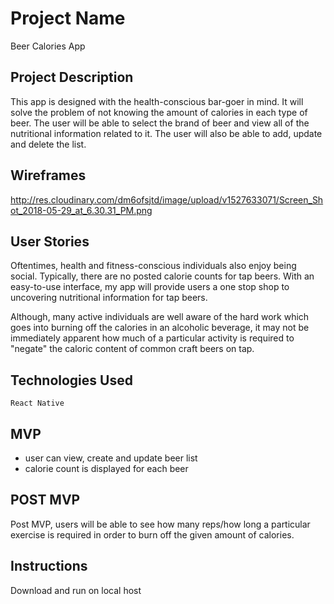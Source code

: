 # Project Name 

Beer Calories App

## Project Description

This app is designed with the health-conscious bar-goer in mind. It will solve the problem of not knowing the amount of calories in each type of beer. The user will be able to select the brand of beer and view all of the nutritional information related to it. The user will also be able to add, update and delete the list.


## Wireframes

http://res.cloudinary.com/dm6ofsjtd/image/upload/v1527633071/Screen_Shot_2018-05-29_at_6.30.31_PM.png


## User Stories

 Oftentimes, health and fitness-conscious individuals also enjoy being social. Typically, there are no posted calorie counts for tap beers. With an easy-to-use interface, my app will provide users a one stop shop to uncovering nutritional information for tap beers.

 Although, many active individuals are well aware of the hard work which goes into burning off the calories in an alcoholic beverage, it may not be immediately apparent how much of a particular activity is required to "negate" the caloric content of common craft beers on tap. 


## Technologies Used

    React Native


## MVP 

- user can view, create and update beer list
- calorie count is displayed for each beer


## POST MVP

Post MVP, users will be able to see how many reps/how long a particular exercise is required in order to burn off the given amount of calories. 


## Instructions

Download and run on local host 
